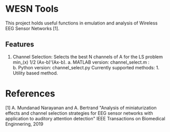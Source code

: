 # WESN Tools
This project holds useful functions in emulation and analysis of Wireless EEG Sensor Networks [1].

## Features
1. Channel Selection: Selects the best N channels of A for the LS problem min_(x) 1/2 (Ax-b)'(Ax-b).
	a. MATLAB version:
	channel_select.m : 	
	b. Python version:
	channel_select.py
	Currently supported methods: 
		1. Utility based method.


# References
[1] A. Mundanad Narayanan and A. Bertrand "Analysis of miniaturization effects and channel selection strategies for EEG sensor networks with application to auditory attention detection" IEEE Transactions on Biomedical Enginnering, 2019
